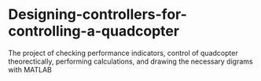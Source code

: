 # Designing-controllers-for-controlling-a-quadcopter
The project of checking performance indicators, control of quadcopter theorectically, performing calculations, and drawing the necessary digrams with MATLAB
